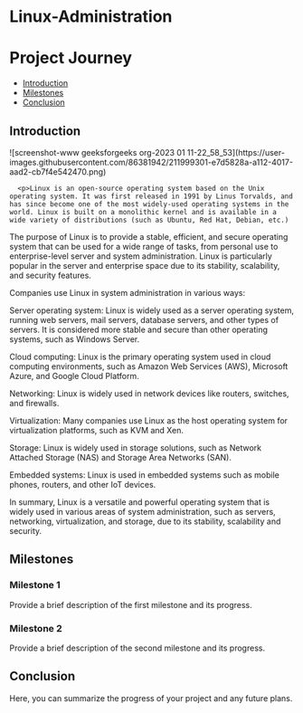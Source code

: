 # Linux-Administration

<!DOCTYPE html>
<html>
  <head>
    <title>Project Journey</title>
 
  </head>
  <body>
    <h1>Project Journey</h1>
    <nav>
      <ul>
        <li><a href="#introduction">Introduction</a></li>
        <li><a href="#milestones">Milestones</a></li>
        <li><a href="#conclusion">Conclusion</a></li>
      </ul>
    </nav>
    <section id="introduction">
      <h2>Introduction</h2>
      ![screenshot-www geeksforgeeks org-2023 01 11-22_58_53](https://user-images.githubusercontent.com/86381942/211999301-e7d5828a-a112-4017-aad2-cb7f4e542470.png)

      <p>Linux is an open-source operating system based on the Unix operating system. It was first released in 1991 by Linus Torvalds, and has since become one of the most widely-used operating systems in the world. Linux is built on a monolithic kernel and is available in a wide variety of distributions (such as Ubuntu, Red Hat, Debian, etc.)

The purpose of Linux is to provide a stable, efficient, and secure operating system that can be used for a wide range of tasks, from personal use to enterprise-level server and system administration. Linux is particularly popular in the server and enterprise space due to its stability, scalability, and security features.

Companies use Linux in system administration in various ways:

Server operating system: Linux is widely used as a server operating system, running web servers, mail servers, database servers, and other types of servers. It is considered more stable and secure than other operating systems, such as Windows Server.

Cloud computing: Linux is the primary operating system used in cloud computing environments, such as Amazon Web Services (AWS), Microsoft Azure, and Google Cloud Platform.

Networking: Linux is widely used in network devices like routers, switches, and firewalls.

Virtualization: Many companies use Linux as the host operating system for virtualization platforms, such as KVM and Xen.

Storage: Linux is widely used in storage solutions, such as Network Attached Storage (NAS) and Storage Area Networks (SAN).

Embedded systems: Linux is used in embedded systems such as mobile phones, routers, and other IoT devices.

In summary, Linux is a versatile and powerful operating system that is widely used in various areas of system administration, such as servers, networking, virtualization, and storage, due to its stability, scalability and security.</p>
    </section>
    <section id="milestones">
      <h2>Milestones</h2>
      <h3>Milestone 1</h3>
      <p>Provide a brief description of the first milestone and its progress.</p>
      <h3>Milestone 2</h3>
      <p>Provide a brief description of the second milestone and its progress.</p>
    </section>
    <section id="conclusion">
      <h2>Conclusion</h2>
      <p>Here, you can summarize the progress of your project and any future plans.</p>
    </section>
  </body>
</html>
